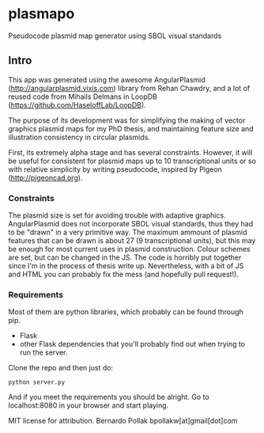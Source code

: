 # plasmapo
Pseudocode plasmid map generator using SBOL visual standards

## Intro

This app was generated using the awesome AngularPlasmid (http://angularplasmid.vixis.com) library from Rehan Chawdry, and a lot of reused code from Mihails Delmans in LoopDB (https://github.com/HaseloffLab/LoopDB). 

The purpose of its development was for simplifying the making of vector graphics plasmid maps for my PhD thesis, and maintaining feature size and illustration consistency in circular plasmids.

First, its extremely alpha stage and has several constraints. However, it will be useful for consistent for plasmid maps up to 10 transcriptional units or so with relative simplicity by writing pseudocode, inspired by Pigeon (http://pigeoncad.org).

### Constraints
The plasmid size is set for avoiding trouble with adaptive graphics. AngularPlasmid does not incorporate SBOL visual standards, thus they had to be "drawn" in a very primitive way.
The maximum ammount of plasmid features that can be drawn is about 27 (9 transcriptional units), but this may be enough for most current uses in plasmid construction.
Colour schemes are set, but can be changed in the JS.
The code is horribly put together since I'm in the process of thesis write up. Nevertheless, with a bit of JS and HTML you can probably fix the mess (and hopefully pull request!).

### Requirements
Most of them are python libraries, which probably can be found through pip. 

- Flask
- other Flask dependencies that you'll probably find out when trying to run the server.


Clone the repo and then just do:

```
python server.py

```

And if you meet the requirements you should be alright. Go to localhost:8080 in your browser and start playing.


MIT license for attribution.
Bernardo Pollak
bpollakw[at]gmail[dot]com
